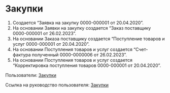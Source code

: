 #  Закупки

1. Создается “Заявка на закупку 0000-000001 от 20.04.2020”.
2. На основании Заявки на закупку создается “Заказ поставщику 0000-000001 от 26.02.2023”.
3. На основании Заказа поставщику создается “Поступление товаров и услуг 0000-000001 от 20.04.2020”.
4. На основании Поступления товаров и услуг создается “Счет-фактура полученный 0000-0000006 от 26.02.2023”.
5. На основании Поступления товаров и услуг создается “Корректировка поступления товаров 0000-000001 от 20.04.2020”.

Пользователи: [Закупки](../Users/Purchases.md)

Ссылка на руководство пользователя: <a href="https://konstanta-it.github.io/erp4food/Purchases/OrderToSupplier/" target="_blank"> Закупки </a>